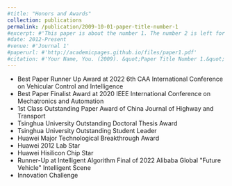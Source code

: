 ```yaml
---
#title: "Honors and Awards"
collection: publications
permalink: /publication/2009-10-01-paper-title-number-1
#excerpt: #'This paper is about the number 1. The number 2 is left for future work.'
#date: 2012-Present
#venue: #'Journal 1'
#paperurl: #'http://academicpages.github.io/files/paper1.pdf'
#citation: #'Your Name, You. (2009). &quot;Paper Title Number 1.&quot; <i>Journal 1</i>. 1(1).'
---
```

* Best Paper Runner Up Award at 2022 6th CAA International Conference on Vehicular Control and Intelligence 
* Best Paper Finalist Award at 2020 IEEE International Conference on Mechatronics and Automation 
* 1st Class Outstanding Paper Award of China Journal of Highway and Transport 
* Tsinghua University Outstanding Doctoral Thesis Award
* Tsinghua University Outstanding Student Leader
* Huawei Major Technological Breakthrough Award 
* Huawei 2012 Lab Star
* Huawei Hisilicon Chip Star
* Runner-Up at Intelligent Algorithm Final of 2022 Alibaba Global "Future Vehicle" Intelligent Scene
* Innovation Challenge
